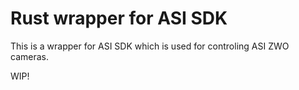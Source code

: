 # Rust wrapper for ASI SDK

This is a wrapper for ASI SDK which is used for controling ASI ZWO cameras.

WIP!